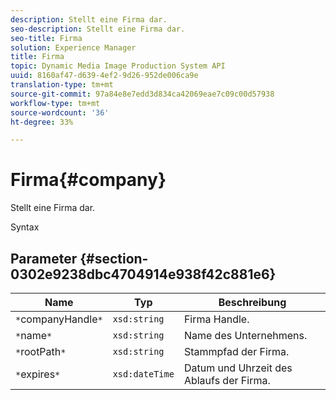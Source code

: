 ```yaml
---
description: Stellt eine Firma dar.
seo-description: Stellt eine Firma dar.
seo-title: Firma
solution: Experience Manager
title: Firma
topic: Dynamic Media Image Production System API
uuid: 8160af47-d639-4ef2-9d26-952de006ca9e
translation-type: tm+mt
source-git-commit: 97a84e8e7edd3d834ca42069eae7c09c00d57938
workflow-type: tm+mt
source-wordcount: '36'
ht-degree: 33%

---
```



# Firma{#company}

Stellt eine Firma dar.

Syntax

## Parameter {#section-0302e9238dbc4704914e938f42c881e6}

| Name | Typ | Beschreibung |
|---|---|---|
| `*`companyHandle`*` | `xsd:string` | Firma Handle. |
| `*`name`*` | `xsd:string` | Name des Unternehmens. |
| `*`rootPath`*` | `xsd:string` | Stammpfad der Firma. |
| `*`expires`*` | `xsd:dateTime` | Datum und Uhrzeit des Ablaufs der Firma. |


